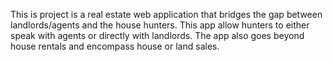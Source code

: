 This is project is a real estate web application that bridges the gap between landlords/agents and the house hunters. This app allow hunters to either speak with agents or directly with landlords. The app also goes beyond house rentals and encompass house or land sales.